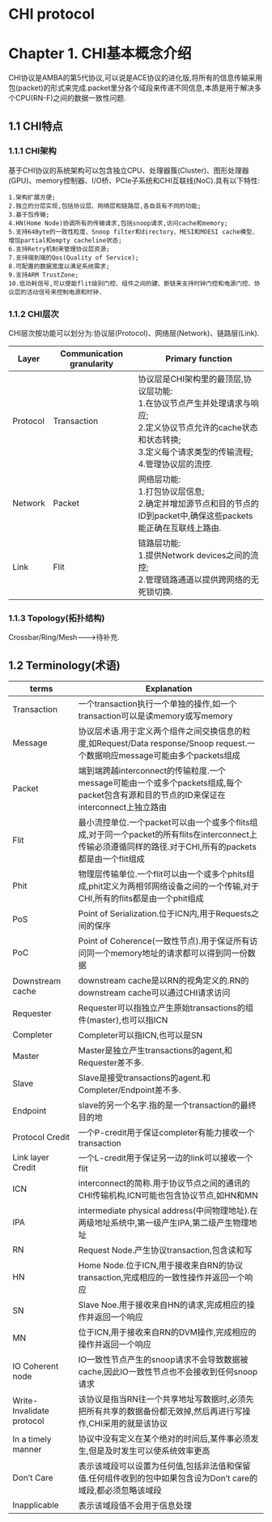 # CHI protocol

# Chapter 1. CHI基本概念介绍

CHI协议是AMBA的第5代协议,可以说是ACE协议的进化版,将所有的信息传输采用包(packet)的形式来完成.packet里分各个域段来传递不同信息,本质是用于解决多个CPU(RN-F)之间的数据一致性问题.

## 1.1 CHI特点

### 1.1.1 CHI架构

基于CHI协议的系统架构可以包含独立CPU、处理器簇(Cluster)、图形处理器(GPU)、memory控制器、I/O桥、PCIe子系统和CHI互联线(NoC).具有以下特性:

```
1.架构扩展方便;
2.独立的分层实现,包括协议层、网络层和链路层,各自具有不同的功能;
3.基于包传输;
4.HN(Home Node)协调所有的传输请求,包括snoop请求,访问cache和memory;
5.支持64Byte的一致性粒度、Snoop filter和directory、MESI和MOESI cache模型、增加partial和empty cacheline状态;
6.支持Retry机制来管理协议层资源;
7.支持端到端的Qos(Quality of Service);
8.可配置的数据宽度以满足系统需求;
9.支持ARM TrustZone;
10.低功耗信号,可以使能flit级别门控、组件之间的建、断链来支持时钟门控和电源门控、协议层的活动信号来控制电源和时钟.
```

### 1.1.2 CHI层次

CHI层次按功能可以划分为:协议层(Protocol)、网络层(Network)、链路层(Link).

| Layer    | Communication granularity | Primary function                                             |
| -------- | ------------------------- | ------------------------------------------------------------ |
| Protocol | Transaction               | 协议层是CHI架构里的最顶层,协议层功能:<br />1.在协议节点产生并处理请求与响应;<br />2.定义协议节点允许的cache状态和状态转换;<br />3.定义每个请求类型的传输流程;<br />4.管理协议层的流控. |
| Network  | Packet                    | 网络层功能:<br />1.打包协议层信息;<br />2.确定并增加源节点和目的节点的ID到packet中,确保这些packets能正确在互联线上路由. |
| Link     | Flit                      | 链路层功能:<br />1.提供Network devices之间的流控;<br />2.管理链路通道以提供跨网络的无死锁切换. |

### 1.1.3 Topology(拓扑结构)

Crossbar/Ring/Mesh--->待补充.

## 1.2 Terminology(术语)

| terms                     | Explanation                                                  |
| ------------------------- | ------------------------------------------------------------ |
| Transaction               | 一个transaction执行一个单独的操作,如一个transaction可以是读memory或写memory |
| Message                   | 协议层术语.用于定义两个组件之间交换信息的粒度,如Request/Data response/Snoop request.一个数据响应message可能由多个packets组成 |
| Packet                    | 端到端跨越interconnect的传输粒度.一个message可能由一个或多个packets组成,每个packet包含有源和目的节点的ID来保证在interconnect上独立路由 |
| Flit                      | 最小流控单位.一个packet可以由一个或多个flits组成,对于同一个packet的所有flits在interconnect上传输必须遵循同样的路径.对于CHI,所有的packets都是由一个flit组成 |
| Phit                      | 物理层传输单位.一个flit可以由一个或多个phits组成,phit定义为两相邻网络设备之间的一个传输,对于CHI,所有的flits都是由一个phit组成 |
| PoS                       | Point of Serialization.位于ICN内,用于Requests之间的保序      |
| PoC                       | Point of Coherence(一致性节点).用于保证所有访问同一个memory地址的请求都可以得到同一份数据 |
| Downstream cache          | downstream cache是以RN的视角定义的.RN的downstream cache可以通过CHI请求访问 |
| Requester                 | Requester可以指独立产生原始transactions的组件(master),也可以指ICN |
| Completer                 | Completer可以指ICN,也可以是SN                                |
| Master                    | Master是独立产生transactions的agent,和Requester差不多.       |
| Slave                     | Slave是接受transactions的agent.和Completer/Endpoint差不多.   |
| Endpoint                  | slave的另一个名字.指的是一个transaction的最终目的地          |
| Protocol Credit           | 一个P-credit用于保证completer有能力接收一个transaction       |
| Link layer Credit         | 一个L-credit用于保证另一边的link可以接收一个flit             |
| ICN                       | interconnect的简称.用于协议节点之间的通讯的CHI传输机构,ICN可能也包含协议节点,如HN和MN |
| IPA                       | intermediate physical address(中间物理地址).在两级地址系统中,第一级产生IPA,第二级产生物理地址 |
| RN                        | Request Node.产生协议transaction,包含读和写                  |
| HN                        | Home Node.位于ICN,用于接收来自RN的协议transaction,完成相应的一致性操作并返回一个响应 |
| SN                        | Slave Noe.用于接收来自HN的请求,完成相应的操作并返回一个响应  |
| MN                        | 位于ICN,用于接收来自RN的DVM操作,完成相应的操作并返回一个响应 |
| IO Coherent node          | IO一致性节点产生的snoop请求不会导致数据被cache,因此IO一致性节点也不会接收到任何snoop请求 |
| Write-Invalidate protocol | 该协议是指当RN往一个共享地址写数据时,必须先把所有共享的数据备份都无效掉,然后再进行写操作,CHI采用的就是该协议 |
| In a timely manner        | 协议中没有定义在某个绝对的时间后,某件事必须发生,但是及时发生可以使系统效率更高 |
| Don’t Care                | 表示该域段可以设置为任何值,包括非法值和保留值.任何组件收到的包中如果包含设为Don’t care的域段,都必须忽略该域段 |
| Inapplicable              | 表示该域段值不会用于信息处理                                 |













